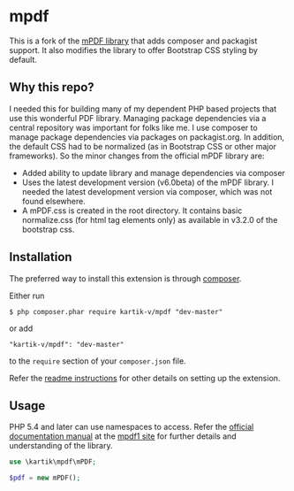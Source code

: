 mpdf
====

This is a fork of the [mPDF library](http://mpdf1.com/) that adds composer and packagist support. It also modifies the library to offer
Bootstrap CSS styling by default.

Why this repo?
--------------

I needed this for building many of my dependent PHP based projects that use this wonderful PDF library. Managing package dependencies via a central repository was important for folks like me. I use composer to manage package dependencies via packages on packagist.org.
In addition, the default CSS had to be normalized (as in Bootstrap CSS or other major frameworks). So the minor changes from the official mPDF library are:

- Added ability to update library and manage dependencies via composer 
- Uses the latest development version (v6.0beta) of the mPDF library. I needed the latest development version via composer, which was not found elsewhere.
- A mPDF.css is created in the root directory. It contains basic normalize.css (for html tag elements only) as available in v3.2.0 of the bootstrap css. 

Installation
------------
The preferred way to install this extension is through [composer](http://getcomposer.org/download/).

Either run

```
$ php composer.phar require kartik-v/mpdf "dev-master"
```

or add

```
"kartik-v/mpdf": "dev-master"
```

to the ```require``` section of your `composer.json` file.

Refer the [readme instructions](https://github.com/kartik-v/mpdf/blob/master/README.txt) for other details on setting up the extension.


Usage
-----

PHP 5.4 and later can use namespaces to access. Refer the [official documentation manual](http://mpdf1.com/manual/index.php) at the [mpdf1 site](http://mpdf1.com) for further details and understanding of the library.

```php
use \kartik\mpdf\mPDF;

$pdf = new mPDF();
```